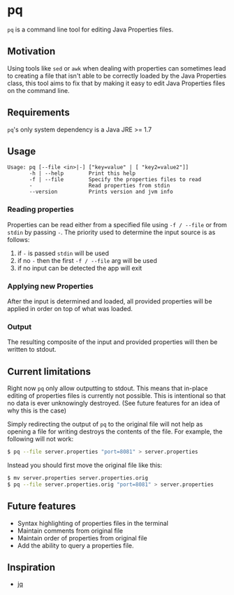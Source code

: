 pq
==

`pq` is a command line tool for editing Java Properties files.

## Motivation
Using tools like `sed` or `awk` when dealing with properties can sometimes lead to creating
a file that isn't able to be correctly loaded by the Java Properties class, this tool aims
to fix that by making it easy to edit Java Properties files on the command line.

## Requirements
`pq`'s only system dependency is a Java JRE >= 1.7

## Usage
```
Usage: pq [--file <in>|-] ["key=value" | [ "key2=value2"]]
       -h | --help        Print this help
       -f | --file        Specify the properties files to read
       -                  Read properties from stdin
       --version          Prints version and jvm info
```

### Reading properties
Properties can be read either from a specified file using `-f / --file` or from `stdin` by passing `-`.
The priority used to determine the input source is as follows:

1. if `-` is passed `stdin` will be used
2. if no `-` then the first `-f / --file` arg will be used
3. if no input can be detected the app will exit

### Applying new Properties
After the input is determined and loaded, all provided properties will be applied in order
on top of what was loaded.

### Output
The resulting composite of the input and provided properties will then be written to stdout.

## Current limitations
Right now `pq` only allow outputting to stdout. This means that in-place editing of properties
files is currently not possible. This is intentional so that no data is ever unknowingly destroyed.
(See future features for an idea of why this is the case)

Simply redirecting the output of `pq` to the original file will not help as opening a file for
writing destroys the contents of the file. For example, the following will not work:
```bash
$ pq --file server.properties "port=8081" > server.properties
```

Instead you should first move the original file like this:
```bash
$ mv server.properties server.properties.orig
$ pq --file server.properties.orig "port=8081" > server.properties
```

## Future features
* Syntax highlighting of properties files in the terminal
* Maintain comments from original file
* Maintain order of properties from original file
* Add the ability to query a properties file.

## Inspiration
* [jq](http://stedolan.github.io/jq/)

